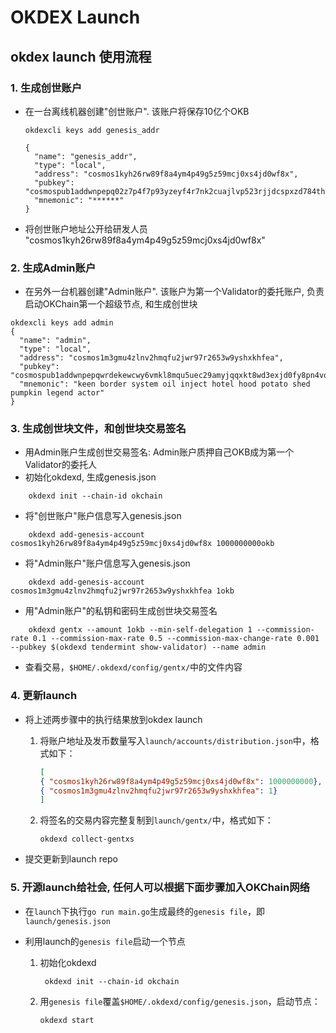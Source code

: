 # OKDEX Launch

## okdex launch 使用流程

### 1. 生成创世账户
* 在一台离线机器创建"创世账户". 该账户将保存10亿个OKB
    ```
    okdexcli keys add genesis_addr
    
    {
      "name": "genesis_addr",
      "type": "local",
      "address": "cosmos1kyh26rw89f8a4ym4p49g5z59mcj0xs4jd0wf8x",
      "pubkey": "cosmospub1addwnpepq02z7p4f7p93yzeyf4r7nk2cuajlvp523rjjdcspxzd784thpdvau57lsmu",
      "mnemonic": "******"
    }
    ```
* 将创世账户地址公开给研发人员 "cosmos1kyh26rw89f8a4ym4p49g5z59mcj0xs4jd0wf8x"

### 2. 生成Admin账户
* 在另外一台机器创建"Admin账户". 该账户为第一个Validator的委托账户, 负责启动OKChain第一个超级节点, 和生成创世块
```
okdexcli keys add admin
{
  "name": "admin",
  "type": "local",
  "address": "cosmos1m3gmu4zlnv2hmqfu2jwr97r2653w9yshxkhfea",
  "pubkey": "cosmospub1addwnpepqwrdekewcwy6vmkl8mqu5uec29amyjqqxkt8wd3exjd0fy8pn4vqg6wquvz",
  "mnemonic": "keen border system oil inject hotel hood potato shed pumpkin legend actor"
}
```

### 3. 生成创世块文件，和创世块交易签名
* 用Admin账户生成创世交易签名: Admin账户质押自己OKB成为第一个Validator的委托人
* 初始化okdexd, 生成genesis.json
```
    okdexd init --chain-id okchain
```

* 将"创世账户"账户信息写入genesis.json
```
    okdexd add-genesis-account cosmos1kyh26rw89f8a4ym4p49g5z59mcj0xs4jd0wf8x 1000000000okb
```
* 将"Admin账户"账户信息写入genesis.json
```
    okdexd add-genesis-account cosmos1m3gmu4zlnv2hmqfu2jwr97r2653w9yshxkhfea 1okb
```
* 用"Admin账户"的私钥和密码生成创世块交易签名
```shell
    okdexd gentx --amount 1okb --min-self-delegation 1 --commission-rate 0.1 --commission-max-rate 0.5 --commission-max-change-rate 0.001 --pubkey $(okdexd tendermint show-validator) --name admin
```

* 查看交易，`$HOME/.okdexd/config/gentx/`中的文件内容


### 4. 更新launch
* 将上述两步骤中的执行结果放到okdex launch

   1. 将账户地址及发币数量写入`launch/accounts/distribution.json`中，格式如下：

      ```json
      [
      { "cosmos1kyh26rw89f8a4ym4p49g5z59mcj0xs4jd0wf8x": 1000000000},
      { "cosmos1m3gmu4zlnv2hmqfu2jwr97r2653w9yshxkhfea": 1}
      ]

      ```

   1. 将签名的交易内容完整复制到`launch/gentx/`中，格式如下：

      ```
      okdexd collect-gentxs
      ```
* 提交更新到launch repo


### 5. 开源launch给社会, 任何人可以根据下面步骤加入OKChain网络
* 在`launch`下执行`go run main.go`生成最终的`genesis file`，即`launch/genesis.json`

* 利用launch的`genesis file`启动一个节点

   1. 初始化okdexd

      ```shell
       okdexd init --chain-id okchain
      ```

   1. 用`genesis file`覆盖`$HOME/.okdexd/config/genesis.json`，启动节点：

      ```shell
      okdexd start
      ```
